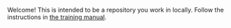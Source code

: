 Welcome! This is intended to be a repository you work in locally. Follow the instructions in [the training manual](https://githubtraining.github.io/training-manual/#/18_create_local_repo).